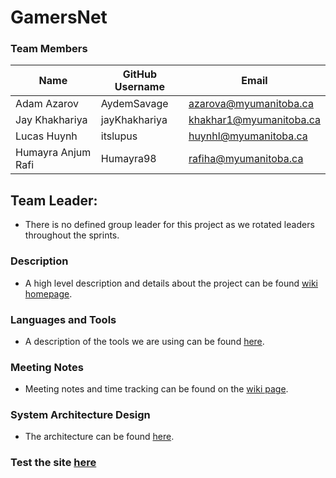 # GamersNet

### Team Members

| Name | GitHub Username | Email 
| --- | --- | --- |
| Adam Azarov | AydemSavage | azarova@myumanitoba.ca
| Jay Khakhariya | jayKhakhariya | khakhar1@myumanitoba.ca
| Lucas Huynh | itslupus | huynhl@myumanitoba.ca
| Humayra Anjum Rafi | Humayra98 | rafiha@myumanitoba.ca

## Team Leader: 
* There is no defined group leader for this project as we rotated leaders throughout the sprints.

### Description
* A high level description and details about the project can be found [wiki homepage](https://github.com/itslupus/gamersnet/wiki).

### Languages and Tools
* A description of the tools we are using can be found [here](https://github.com/itslupus/gamersnet/wiki/Tools-&-Tech).

### Meeting Notes
* Meeting notes and time tracking can be found on the [wiki page](https://github.com/itslupus/gamersnet/wiki/Meetings).

### System Architecture Design
* The architecture can be found [here](https://github.com/itslupus/gamersnet/wiki/Architecture).

### Test the site [here](https://comp4350.itslucas.win/)

